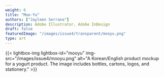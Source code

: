 ```yaml
---
weight: 6
title: "Moo-Yu"
authors: ["Jayleen Serrano"]
description: Adobe Illustrator, Adobe InDesign
draft: false
featuredImage: "/images/issue4/transparent/mooyu.png"
type: art
---
```


{{< lightbox-img lightbox-id="mooyu" img-src="/images/issue4/mooyu.png" alt="A Korean/English product mockup for a yogurt product. The image includes bottles, cartons, logos, and stationery." >}}